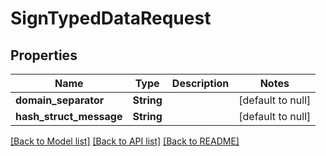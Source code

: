 # SignTypedDataRequest
## Properties

| Name | Type | Description | Notes |
|------------ | ------------- | ------------- | -------------|
| **domain\_separator** | **String** |  | [default to null] |
| **hash\_struct\_message** | **String** |  | [default to null] |

[[Back to Model list]](../README.md#documentation-for-models) [[Back to API list]](../README.md#documentation-for-api-endpoints) [[Back to README]](../README.md)

